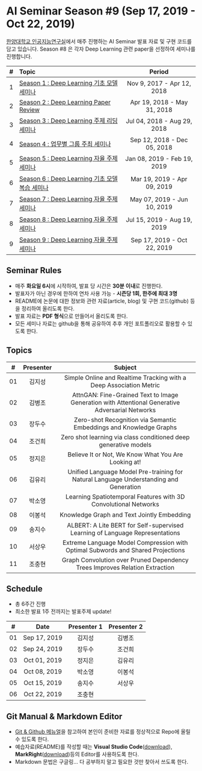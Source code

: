 # AI Seminar Season #9 (Sep 17, 2019 - Oct 22, 2019)
[한양대학교 인공지능연구실](http://ai.hanyang.ac.kr/)에서 매주 진행하는 AI Seminar 발표 자료 및 구현 코드를 담고 있습니다. Season #8 은 각자 Deep Learning 관련 paper을 선정하여 세미나를 진행합니다.


|#  | Topic                                  | Period |
|:--|:---------------------------------------|:---------------:|
|1  | [Season 1 : Deep Learning 기초 모델 세미나](https://github.com/roomylee/deep-learning-seminar/tree/master/season_01) | Nov 9, 2017 - Apr 12, 2018|
|2  | [Season 2 : Deep Learning Paper Review](https://github.com/roomylee/deep-learning-seminar/tree/master/season_02) | Apr 19, 2018 - May 31, 2018 |
|3  | [Season 3 : Deep Learning 주제 리딩 세미나](https://github.com/roomylee/deep-learning-seminar/tree/master/season_03) | Jul 04, 2018 - Aug 29, 2018 |
|4  | [Season 4 : 업무별 그룹 주최 세미나](https://github.com/roomylee/deep-learning-seminar/tree/master/season_04) |  Sep 12, 2018 - Dec 05, 2018 |
|5  | [Season 5 : Deep Learning 자율 주제 세미나](https://github.com/roomylee/deep-learning-seminar/tree/master/season_05) |  Jan 08, 2019 - Feb 19, 2019 |
|6  | [Season 6 : Deep Learning 기초 모델 복습 세미나](https://github.com/roomylee/deep-learning-seminar/tree/master/season_06) |  Mar 19, 2019 - Apr 09, 2019 |
|7  | [Season 7 : Deep Learning 자율 주제 세미나](https://github.com/roomylee/deep-learning-seminar/season_07) |  May 07, 2019 - Jun 10, 2019 |
|8  | [Season 8 : Deep Learning 자율 주제 세미나](https://github.com/roomylee/deep-learning-seminar/season_08) |  Jul 15, 2019 - Aug 19, 2019 |
|9  | [Season 9 : Deep Learning 자율 주제 세미나](https://github.com/roomylee/deep-learning-seminar/tree/master/season_09) |  Sep 17, 2019 - Oct 22, 2019 |

## Seminar Rules
* 매주 **화요일 6시**에 시작하여, 발표 당 시간은 **30분 이내**로 진행한다.
* 발표자가 아닌 경우에 한하여 연차 사용 가능 - **시즌당 1회, 한주에 최대 3명**
* README에 논문에 대한 정보와 관련 자료(article, blog) 및 구현 코드(github) 등을 정리하여 올리도록 한다.
* 발표 자료는 **PDF 형식**으로 만들어서 올리도록 한다.
* 모든 세미나 자료는 github을 통해 공유하여 추후 개인 포트폴리오로 활용할 수 있도록 한다.

## Topics
| #  | Presenter | Subject |
|:--:|:---------:|:-------:|
| 01 |   김지성   | Simple Online and Realtime Tracking with a Deep Association Metric |
| 02 |   김병조   | AttnGAN: Fine-Grained Text to Image Generation with Attentional Generative Adversarial Networks |
| 03 |   장두수   | Zero-shot Recognition via Semantic Embeddings and Knowledge Graphs |
| 04 |   조건희   | Zero shot learning via class conditioned deep generative models |
| 05 |   정지은   | Believe It or Not, We Know What You Are Looking at! |
| 06 |   김유리   | Unified Language Model Pre-training for Natural Language Understanding and Generation |
| 07 |   박소영   | Learning Spatiotemporal Features with 3D Convolutional Networks |
| 08 |   이봉석   | Knowledge Graph and Text Jointly Embedding |
|  09  |  송지수   | ALBERT: A Lite BERT for Self-supervised Learning of Language Representations |
|  10  |  서상우   | Extreme Language Model Compression with Optimal Subwords and Shared Projections |
|  11  |  조충현   | Graph Convolution over Pruned Dependency Trees Improves Relation Extraction |


## Schedule
* 총 6주간 진행
* 최소한 발표 1주 전까지는 발표주제 update!

| #  | Date         | Presenter 1 | Presenter 2 |
|:--:|:------------:|:-----------:|:-----------:|
| 01 | Sep 17, 2019 | 김지성       | 김병조        |
| 02 | Sep 24, 2019 | 장두수       | 조건희        |
| 03 | Oct 01, 2019 | 정지은       | 김유리        |
| 04 | Oct 08, 2019 | 박소영       | 이봉석        |
| 05 | Oct 15, 2019 | 송지수       | 서상우        |
| 06 | Oct 22, 2019 | 조충현       | 			   |

## Git Manual & Markdown Editor
* [Git & Github 메뉴얼](https://github.com/roomylee/deep-learning-seminar/blob/master/git%20%26%20github.pdf)을 참고하여 본인이 준비한 자료를 정상적으로 Repo에 올릴 수 있도록 한다.
* 예습자료(README)를 작성할 때는 **Visual Studio Code**([download](https://code.visualstudio.com/Download)), **MarkRight**([download](https://github.com/dvcrn/markright/releases/download/0.1.11/MarkRight_Windows64.exe))등의 Editor를 사용하도록 한다.
* Markdown 문법은 구글링... 다 공부하지 말고 필요한 것만 찾아서 쓰도록 한다.
